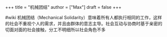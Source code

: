 +++
title = "机械团结"
author = ["Max"]
draft = false
+++

\#wiki
机械团结（Mechanical Solidarity）意味着所有人都执行相同的工作，这样的社会不重视个人的需求，并且由群体的意志主导。社会互动与协商时基于亲密的切面对面的社会接触，分工不明细所以社会角色不多
